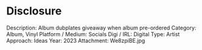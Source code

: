 # Disclosure

Description: Album dubplates giveaway when album pre-ordered
Category: Album, Vinyl
Platform / Medium: Socials
Digi / IRL: Digital
Type: Artist
Approach: Ideas
Year: 2023
Attachment: We8zpiBE.jpg